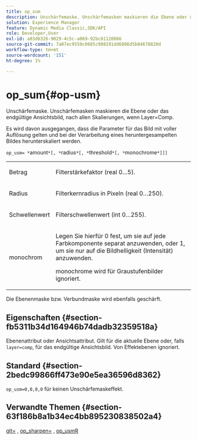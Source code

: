 ```yaml
---
title: op_sum
description: Unschärfemaske. Unschärfemasken maskieren die Ebene oder das endgültige Ansichtsbild, nach allen Skalierungen, wenn Layer=Comp.
solution: Experience Manager
feature: Dynamic Media Classic,SDK/API
role: Developer,User
exl-id: a83d6326-9029-4c5c-a069-92bc81120866
source-git-commit: 7a07ec9550c0685c908191dd6806d5b84678820d
workflow-type: tm+mt
source-wordcount: '151'
ht-degree: 1%

---
```


# op_sum{#op-usm}

Unschärfemaske. Unschärfemasken maskieren die Ebene oder das endgültige Ansichtsbild, nach allen Skalierungen, wenn Layer=Comp.

Es wird davon ausgegangen, dass die Parameter für das Bild mit voller Auflösung gelten und bei der Verarbeitung eines heruntergesampelten Bildes herunterskaliert werden.

`op_usm= *`amount`*[, *`radius`*[, *`threshold`*[, *`monochrome`*]]]`

<table id="simpletable_0697E3BCB45F41C494D93A6017ADD2BF"> 
 <tr class="strow"> 
  <td class="stentry"> <p><span class="codeph"><span class="varname"> Betrag</span></span> </p></td> 
  <td class="stentry"> <p>Filterstärkefaktor (real 0…5). </p></td> 
 </tr> 
 <tr class="strow"> 
  <td class="stentry"> <p><span class="codeph"><span class="varname"> Radius</span></span> </p></td> 
  <td class="stentry"> <p>Filterkernradius in Pixeln (real 0…250). </p></td> 
 </tr> 
 <tr class="strow"> 
  <td class="stentry"> <p><span class="codeph"><span class="varname"> Schwellenwert</span></span> </p></td> 
  <td class="stentry"> <p>Filterschwellenwert (int 0…255). </p></td> 
 </tr> 
 <tr class="strow"> 
  <td class="stentry"> <p><span class="codeph"><span class="varname"> monochrom</span></span> </p></td> 
  <td class="stentry"> <p>Legen Sie hierfür 0 fest, um sie auf jede Farbkomponente separat anzuwenden, oder 1, um sie nur auf die Bildhelligkeit (Intensität) anzuwenden. </p> <p> <span class="codeph"><span class="varname"> monochrome</span></span> wird für Graustufenbilder ignoriert. </p></td> 
 </tr> 
</table>

Die Ebenenmaske bzw. Verbundmaske wird ebenfalls geschärft.

## Eigenschaften {#section-fb5311b34d164946b74dadb32359518a}

Ebenenattribut oder Ansichtsattribut. Gilt für die aktuelle Ebene oder, falls `layer=comp`, für das endgültige Ansichtsbild. Von Effektebenen ignoriert.

## Standard {#section-2bedc99866ff473e90e5ea36596d8362}

`op_usm=0,0,0,0` für keinen Unschärfemaskeffekt.

## Verwandte Themen {#section-63f186b8a1b34ec4bb895230838502a4}

[qlt=](../../../../../is-api/http-ref/image-serving-api-ref/c-http-protocol-reference/c-command-reference/r-is-http-qlt.md#reference-f69ed0758c784b0385d979820546d352) , [op_sharpen=](../../../../../is-api/http-ref/image-serving-api-ref/c-http-protocol-reference/c-command-reference/r-op-sharpen.md#reference-c32573230c6140f883efdaa201ea8541) , [op_usmR](../../../../../is-api/http-ref/image-serving-api-ref/c-http-protocol-reference/c-command-reference/r-op-usmr.md#reference-c0168bc1e3a24370883670c09bcb0fef)
